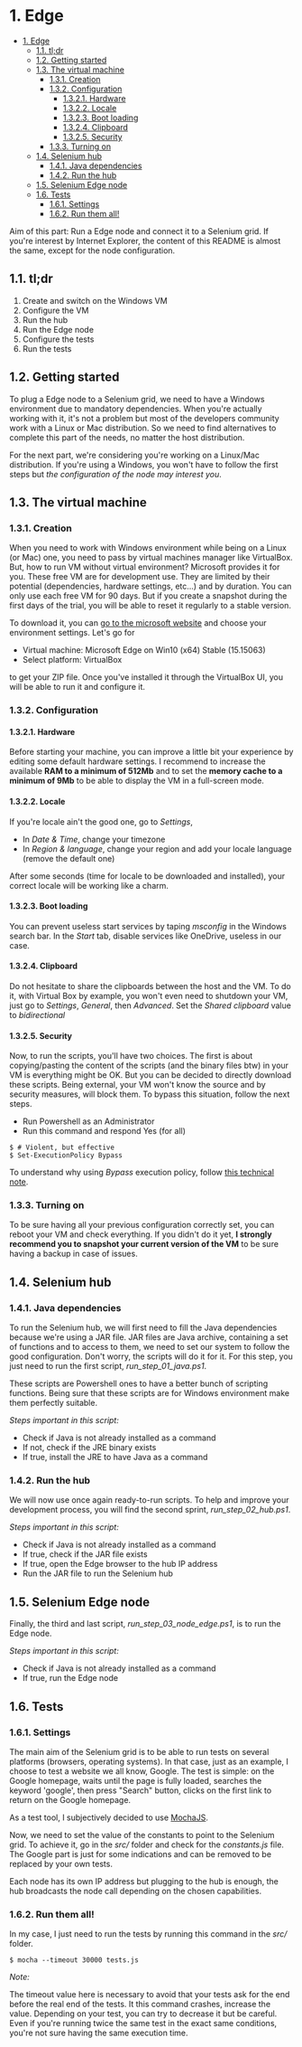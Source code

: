 # 1. Edge

<!-- TOC -->

- [1. Edge](#1-edge)
    - [1.1. tl;dr](#11-tldr)
    - [1.2. Getting started](#12-getting-started)
    - [1.3. The virtual machine](#13-the-virtual-machine)
        - [1.3.1. Creation](#131-creation)
        - [1.3.2. Configuration](#132-configuration)
            - [1.3.2.1. Hardware](#1321-hardware)
            - [1.3.2.2. Locale](#1322-locale)
            - [1.3.2.3. Boot loading](#1323-boot-loading)
            - [1.3.2.4. Clipboard](#1324-clipboard)
            - [1.3.2.5. Security](#1325-security)
        - [1.3.3. Turning on](#133-turning-on)
    - [1.4. Selenium hub](#14-selenium-hub)
        - [1.4.1. Java dependencies](#141-java-dependencies)
        - [1.4.2. Run the hub](#142-run-the-hub)
    - [1.5. Selenium Edge node](#15-selenium-edge-node)
    - [1.6. Tests](#16-tests)
        - [1.6.1. Settings](#161-settings)
        - [1.6.2. Run them all!](#162-run-them-all)

<!-- /TOC -->

Aim of this part: Run a Edge node and connect it to a Selenium grid.
If you're interest by Internet Explorer, the content of this README is almost the same, except for the node configuration.

## 1.1. tl;dr

1. Create and switch on the Windows VM
2. Configure the VM
3. Run the hub
4. Run the Edge node
5. Configure the tests
6. Run the tests

## 1.2. Getting started

To plug a Edge node to a Selenium grid, we need to have a Windows environment due to mandatory dependencies. When you're actually working with it, it's not a problem but most of the developers community work with a Linux or Mac distribution. So we need to find alternatives to complete this part of the needs, no matter the host distribution.

For the next part, we're considering you're working on a Linux/Mac distribution. If you're using a Windows, you won't have to follow the first steps but _the configuration of the node may interest you_.

## 1.3. The virtual machine
### 1.3.1. Creation

When you need to work with Windows environment while being on a Linux (or Mac) one, you need to pass by virtual machines manager like VirtualBox. But, how to run VM without virtual environment? Microsoft provides it for you. These free VM are for development use. They are limited by their potential (dependencies, hardware settings, etc...) and by duration. You can only use each free VM for 90 days. But if you create a snapshot during the first days of the trial, you will be able to reset it regularly to a stable version.

To download it, you can [go to the microsoft website](https://developer.microsoft.com/en-us/microsoft-edge/tools/vms/) and choose your environment settings. Let's go for 

* Virtual machine: Microsoft Edge on Win10 (x64) Stable (15.15063)
* Select platform: VirtualBox

to get your ZIP file. Once you've installed it through the VirtualBox UI, you will be able to run it and configure it. 

### 1.3.2. Configuration
#### 1.3.2.1. Hardware

Before starting your machine, you can improve a little bit your experience by editing some default hardware settings. I recommend to increase the available __RAM to a minimum of 512Mb__ and to set the __memory cache to a minimum of 9Mb__ to be able to display the VM in a full-screen mode.

#### 1.3.2.2. Locale

If you're locale ain't the good one, go to _Settings_, 

* In _Date & Time_, change your timezone
* In _Region & language_, change your region and add your locale language (remove the default one)

After some seconds (time for locale to be downloaded and installed), your correct locale will be working like a charm.  

#### 1.3.2.3. Boot loading

You can prevent useless start services by taping _msconfig_ in the Windows search bar. In the _Start_ tab, disable services like OneDrive, useless in our case.

#### 1.3.2.4. Clipboard

Do not hesitate to share the clipboards between the host and the VM. To do it, with Virtual Box by example, you won't even need to shutdown your VM, just go 
to _Settings_, _General_, then _Advanced_. Set the _Shared clipboard_ value to _bidirectional_

#### 1.3.2.5. Security

Now, to run the scripts, you'll have two choices. The first is about copying/pasting the content of the scripts (and the binary files btw) in your VM is everything might be OK. But you can be decided to directly download these scripts. Being external, your VM won't know the source and by security measures, will block them. To bypass this situation, follow the next steps.

* Run Powershell as an Administrator
* Run this command and respond Yes (for all)

```shell
$ # Violent, but effective
$ Set-ExecutionPolicy Bypass
```

To understand why using _Bypass_ execution policy, follow [this technical note](https://4sysops.com/archives/powershell-bypass-executionpolicy-to-run-downloaded-scripts/).

### 1.3.3. Turning on

To be sure having all your previous configuration correctly set, you can reboot your VM and check everything. If you didn't do it yet, __I strongly recommend you to snapshot your current version of the VM__ to be sure having a backup in case of issues.

## 1.4. Selenium hub
### 1.4.1. Java dependencies

To run the Selenium hub, we will first need to fill the Java dependencies because we're using a JAR file. JAR files are Java archive, containing a set of functions and to access to them, we need to set our system to follow the good configuration. Don't worry, the scripts will do it for it. For this step, you just need to run the first script, _run_step_01_java.ps1_.

These scripts are Powershell ones to have a better bunch of scripting functions. Being sure that these scripts are for Windows environment make them perfectly suitable.

_Steps important in this script:_

* Check if Java is not already installed as a command
* If not, check if the JRE binary exists
* If true, install the JRE to have Java as a command

### 1.4.2. Run the hub

We will now use once again ready-to-run scripts. To help and improve your development process, you will find the second sprint, _run_step_02_hub.ps1_.

_Steps important in this script:_

* Check if Java is not already installed as a command
* If true, check if the JAR file exists
* If true, open the Edge browser to the hub IP address
* Run the JAR file to run the Selenium hub

## 1.5. Selenium Edge node

Finally, the third and last script, _run_step_03_node_edge.ps1_, is to run the Edge node.

_Steps important in this script:_

* Check if Java is not already installed as a command
* If true, run the Edge node

## 1.6. Tests
### 1.6.1. Settings

The main aim of the Selenium grid is to be able to run tests on several platforms (browsers, operating systems). In that case, just as an example, I choose to test a website we all know, Google. The test is simple: on the Google homepage, waits until the page is fully loaded, searches the keyword 'google', then press "Search" button, clicks on the first link to return on the Google homepage.

As a test tool, I subjectively decided to use [MochaJS](https://mochajs.org/).

Now, we need to set the value of the constants to point to the Selenium grid. To achieve it, go in the _src/_ folder and check for the _constants.js_ file. The Google part is just for some indications and can be removed to be replaced by your own tests.

Each node has its own IP address but plugging to the hub is enough, the hub broadcasts the node call depending on the chosen capabilities.

### 1.6.2. Run them all!

In my case, I just need to run the tests by running this command in the _src/_ folder.

```shell
$ mocha --timeout 30000 tests.js
```

_Note:_

The timeout value here is necessary to avoid that your tests ask for the end before the real end of the tests. It this command crashes, increase the value. Depending on your test, you can try to decrease it but be careful. Even if you're running twice the same test in the exact same conditions, you're not sure having the same execution time.
